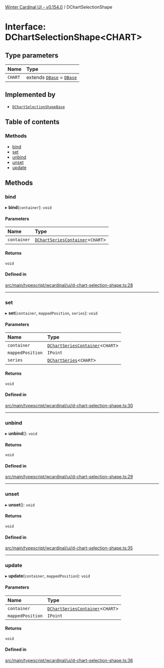 [Winter Cardinal UI - v0.154.0](../index.md) / DChartSelectionShape

# Interface: DChartSelectionShape<CHART\>

## Type parameters

| Name | Type |
| :------ | :------ |
| `CHART` | extends [`DBase`](../classes/DBase.md) = [`DBase`](../classes/DBase.md) |

## Implemented by

- [`DChartSelectionShapeBase`](../classes/DChartSelectionShapeBase.md)

## Table of contents

### Methods

- [bind](DChartSelectionShape.md#bind)
- [set](DChartSelectionShape.md#set)
- [unbind](DChartSelectionShape.md#unbind)
- [unset](DChartSelectionShape.md#unset)
- [update](DChartSelectionShape.md#update)

## Methods

### bind

▸ **bind**(`container`): `void`

#### Parameters

| Name | Type |
| :------ | :------ |
| `container` | [`DChartSeriesContainer`](DChartSeriesContainer.md)<`CHART`\> |

#### Returns

`void`

#### Defined in

[src/main/typescript/wcardinal/ui/d-chart-selection-shape.ts:28](https://github.com/winter-cardinal/winter-cardinal-ui/blob/v0.154.0/src/main/typescript/wcardinal/ui/d-chart-selection-shape.ts#L28)

___

### set

▸ **set**(`container`, `mappedPosition`, `series`): `void`

#### Parameters

| Name | Type |
| :------ | :------ |
| `container` | [`DChartSeriesContainer`](DChartSeriesContainer.md)<`CHART`\> |
| `mappedPosition` | `IPoint` |
| `series` | [`DChartSeries`](DChartSeries.md)<`CHART`\> |

#### Returns

`void`

#### Defined in

[src/main/typescript/wcardinal/ui/d-chart-selection-shape.ts:30](https://github.com/winter-cardinal/winter-cardinal-ui/blob/v0.154.0/src/main/typescript/wcardinal/ui/d-chart-selection-shape.ts#L30)

___

### unbind

▸ **unbind**(): `void`

#### Returns

`void`

#### Defined in

[src/main/typescript/wcardinal/ui/d-chart-selection-shape.ts:29](https://github.com/winter-cardinal/winter-cardinal-ui/blob/v0.154.0/src/main/typescript/wcardinal/ui/d-chart-selection-shape.ts#L29)

___

### unset

▸ **unset**(): `void`

#### Returns

`void`

#### Defined in

[src/main/typescript/wcardinal/ui/d-chart-selection-shape.ts:35](https://github.com/winter-cardinal/winter-cardinal-ui/blob/v0.154.0/src/main/typescript/wcardinal/ui/d-chart-selection-shape.ts#L35)

___

### update

▸ **update**(`container`, `mappedPosition`): `void`

#### Parameters

| Name | Type |
| :------ | :------ |
| `container` | [`DChartSeriesContainer`](DChartSeriesContainer.md)<`CHART`\> |
| `mappedPosition` | `IPoint` |

#### Returns

`void`

#### Defined in

[src/main/typescript/wcardinal/ui/d-chart-selection-shape.ts:36](https://github.com/winter-cardinal/winter-cardinal-ui/blob/v0.154.0/src/main/typescript/wcardinal/ui/d-chart-selection-shape.ts#L36)
